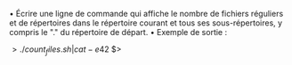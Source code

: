 • Écrire une ligne de commande qui affiche le nombre de fichiers réguliers et de
répertoires dans le répertoire courant et tous ses sous-répertoires, y compris le "."
du répertoire de départ.
• Exemple de sortie :

$>./count_files.sh | cat -e
42$
$>